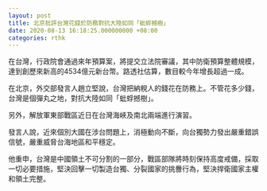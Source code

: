 ```yaml
---
layout: post
title: 北京批評台灣花錢於防務對抗大陸如同「蚍蜉撼樹」
date: 2020-08-13 16:18:25.000000000 +08:00
categories: rthk
---
```


在台灣，行政院會通過來年預算案，將提交立法院審議，其中防衛預算整體規模，達到創歷來新高的4534億元新台幣。路透社估算，數目較今年增長超過一成。

在北京，外交部發言人趙立堅說，台灣把納稅人的錢花在防務上。不管花多少錢，台灣是個彈丸之地，對抗大陸如同「蚍蜉撼樹」。

另外，解放軍東部戰區近日在台灣海峽及南北兩端進行演習。

發言人說，近來個別大國在涉台問題上，消極動向不斷，向台獨勢力發出嚴重錯誤信號，嚴重威脅台海地區和平穩定。 

他重申，台灣是中國領土不可分割的一部分，戰區部隊將時刻保持高度戒備，採取一切必要措施，堅決回擊一切製造台獨、分裂國家的挑釁行為，堅決捍衛國家主權和領土完整。

